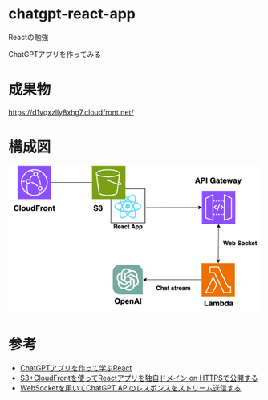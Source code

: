 # chatgpt-react-app
Reactの勉強

ChatGPTアプリを作ってみる

# 成果物
https://d1vqxzlly8xhg7.cloudfront.net/

# 構成図
![構成図](ChatGPTApp構成図.png)

# 参考
* [ChatGPTアプリを作って学ぶReact](https://techbookfest.org/product/qJcZv2Lqr8nkjSsW3DxNrD?productVariantID=5qBQ2kMLrRxrt6kyfpMJ1Q)
* [S3+CloudFrontを使ってReactアプリを独自ドメイン on HTTPSで公開する](https://qiita.com/saki-engineering/items/b344f3617365978cb74d)
* [WebSocketを用いてChatGPT APIのレスポンスをストリーム送信する](https://qiita.com/hama1080/items/849888c4e6dfabf92cd2)
